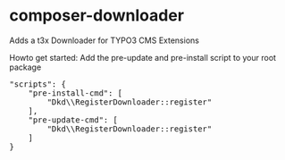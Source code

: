 composer-downloader
===================

Adds a t3x Downloader for TYPO3 CMS Extensions

Howto get started: Add the pre-update and pre-install script to your root package

<pre>
"scripts": {
	"pre-install-cmd": [
		"Dkd\\RegisterDownloader::register"
	],
	"pre-update-cmd": [
		"Dkd\\RegisterDownloader::register"
	]
}
<pre>

